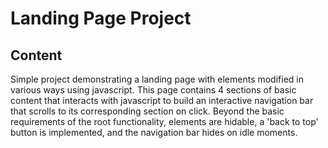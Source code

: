 # Landing Page Project

## Content

Simple project demonstrating a landing page with elements modified in various ways using javascript. This page contains 4 sections of basic content that interacts with javascript to build an interactive navigation bar that scrolls to its corresponding section on click. Beyond the basic requirements of the root functionality, elements are hidable, a 'back to top' button is implemented, and the navigation bar hides on idle moments. 
